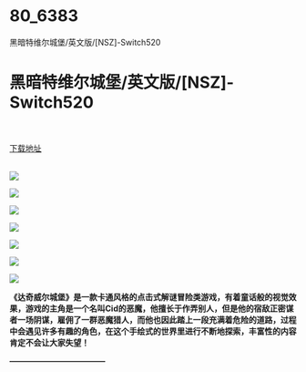 # 80_6383
黑暗特维尔城堡/英文版/[NSZ]-Switch520
# 黑暗特维尔城堡/英文版/[NSZ]-Switch520
 <br/></br>
[下载地址](https://www.switch520.cc/article/6383 "下载地址")
<br/></br>

<p><span><strong><img src="https://www.switch520.cc/muke_img/upload_art_editor_20200929-1_7ad51928b1592652b7d4b4db585198be.jpg"></strong></span></p>
<p><span><strong><img src="https://www.switch520.cc/muke_img/upload_art_editor_20200929-1_52170fb83dc14df144e13f0a670752ce.jpg"></strong></span></p>
<p><span><strong><img src="https://www.switch520.cc/muke_img/upload_art_editor_20200929-1_241ac27cf565fb71554393272fd23f17.jpg"></strong></span></p>
<p><span><strong><img src="https://www.switch520.cc/muke_img/upload_art_editor_20200929-1_e1abd3f3dc97d93fa8b3a3980c8c691e.jpg"></strong></span></p>
<p><span><strong><img src="https://www.switch520.cc/muke_img/upload_art_editor_20200929-1_b3a483059f82c354768991bd3c622339.jpg"></strong></span></p>
<p><span><strong><img src="https://www.switch520.cc/muke_img/upload_art_editor_20200929-1_9e18d93c8a2fbfddc8aed66513edbee2.jpg"></strong></span></p>
<p><span><strong><img src="https://www.switch520.cc/muke_img/upload_art_editor_20200929-1_40bf50c81ff943f44e1bd44c8597e681.jpg"></strong></span></p>
<p></p>
<p><span><strong>《达奇威尔城堡》是一款卡通风格的点击式解谜冒险类游戏，有着童话般的视觉效果，游戏的主角是一个名叫Cid的恶魔，他擅长于作弄别人，但是他的宿敌正密谋者一场阴谋，雇佣了一群恶魔猎人，而他也因此踏上一段充满着危险的道路，过程中会遇见许多有趣的角色，在这个手绘式的世界里进行不断地探索，丰富性的内容肯定不会让大家失望！</strong></span></p>
<p><span><strong>————————————</strong></span></p>
